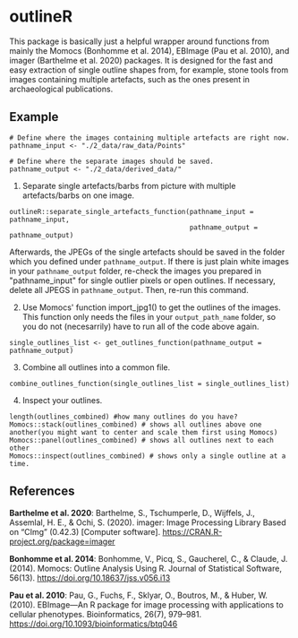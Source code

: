 # outlineR

This package is basically just a helpful wrapper around functions from mainly the Momocs (Bonhomme et al. 2014), EBImage (Pau et al. 2010), and imager (Barthelme et al. 2020) packages. It is designed for the fast and easy extraction of single outline shapes from, for example, stone tools from images containing multiple artefacts, such as the ones present in archaeological publications.


## Example

```
# Define where the images containing multiple artefacts are right now.
pathname_input <- "./2_data/raw_data/Points" 

# Define where the separate images should be saved.
pathname_output <- "./2_data/derived_data/" 
```

1. Separate single artefacts/barbs from picture with multiple artefacts/barbs on one image.
```
outlineR::separate_single_artefacts_function(pathname_input = pathname_input, 
                                             pathname_output = pathname_output)
```
Afterwards, the JPEGs of the single artefacts should be saved in the folder which you defined under `pathname_output`. If there is just plain white images in your `pathname_output` folder, re-check the images you prepared in "pathname_input" for single outlier pixels or open outlines. If necessary, delete all JPEGS in `pathname_output`. Then, re-run this command.


2. Use Momocs' function import_jpg1() to get the outlines of the images. This function only needs the files in your `output_path_name` folder, so you do not (necesarrily) have to run all of the code above again.
```
single_outlines_list <- get_outlines_function(pathname_output = pathname_output)
```

3. Combine all outlines into a common file.
```
combine_outlines_function(single_outlines_list = single_outlines_list)
```

4. Inspect your outlines.
```
length(outlines_combined) #how many outlines do you have?
Momocs::stack(outlines_combined) # shows all outlines above one another(you might want to center and scale them first using Momocs)
Momocs::panel(outlines_combined) # shows all outlines next to each other
Momocs::inspect(outlines_combined) # shows only a single outline at a time. 
```



## References

__Barthelme et al. 2020__: Barthelme, S., Tschumperle, D., Wijffels, J., Assemlal, H. E., & Ochi, S. (2020). imager: Image Processing Library Based on “CImg” (0.42.3) [Computer software]. https://CRAN.R-project.org/package=imager

__Bonhomme et al. 2014__: Bonhomme, V., Picq, S., Gaucherel, C., & Claude, J. (2014). Momocs: Outline Analysis Using R. Journal of Statistical Software, 56(13). https://doi.org/10.18637/jss.v056.i13

__Pau et al. 2010__: Pau, G., Fuchs, F., Sklyar, O., Boutros, M., & Huber, W. (2010). EBImage—An R package for image processing with applications to cellular phenotypes. Bioinformatics, 26(7), 979–981. https://doi.org/10.1093/bioinformatics/btq046





